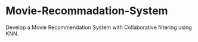 # Movie-Recommadation-System

Develop a Movie Recommendation System with Collaborative
filtering using KNN.
